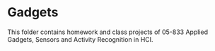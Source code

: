 # Gadgets
This folder contains homework and class projects of 05-833 Applied Gadgets, Sensors and Activity Recognition in HCI.
